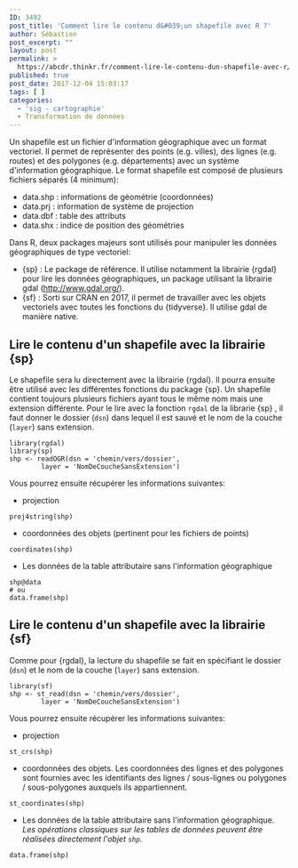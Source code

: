 ```yaml
---
ID: 3492
post_title: 'Comment lire le contenu d&#039;un shapefile avec R ?'
author: Sébastien
post_excerpt: ""
layout: post
permalink: >
  https://abcdr.thinkr.fr/comment-lire-le-contenu-dun-shapefile-avec-r/
published: true
post_date: 2017-12-04 15:03:17
tags: [ ]
categories:
  - 'sig - cartographie'
  - Transformation de données
---
```

Un shapefile est un fichier d'information géographique avec un format vectoriel. Il permet de représenter des points (e.g. villes), des lignes (e.g. routes) et des polygones (e.g. départements) avec un système d'information géographique. Le format shapefile est composé de plusieurs fichiers séparés (4 minimum):
<ul>
 	<li>data.shp : informations de géométrie (coordonnées)</li>
 	<li>data.prj : information de système de projection</li>
 	<li>data.dbf : table des attributs</li>
 	<li>data.shx : indice de position des géométries</li>
</ul>
Dans R, deux packages majeurs sont utilisés pour manipuler les données géographiques de type vectoriel:
<ul>
 	<li>{sp} : Le package de référence. Il utilise notamment la librairie {rgdal} pour lire les données géographiques, un package utilisant la librairie gdal (<a href="http://www.gdal.org/">http://www.gdal.org/</a>).</li>
 	<li>{sf} : Sorti sur CRAN en 2017, il permet de travailler avec les objets vectoriels avec toutes les fonctions du {tidyverse}. Il utilise gdal de manière native.</li>
</ul>
<h2>Lire le contenu d'un shapefile avec la librairie {sp}</h2>
Le shapefile sera lu directement avec la librairie {rgdal}. Il pourra ensuite être utilisé avec les différentes fonctions du package {sp}.
Un shapefile contient toujours plusieurs fichiers ayant tous le même nom mais une extension différente. Pour le lire avec la fonction <code>rgdal</code> de la librarie {sp} , il faut donner le dossier (<code>dsn</code>) dans lequel il est sauvé et le nom de la couche (<code>layer</code>) sans extension.
<pre class="r"><code>library(rgdal)
library(sp)
shp &lt;- readOGR(dsn = 'chemin/vers/dossier',
        layer = 'NomDeCoucheSansExtension')
</code></pre>
Vous pourrez ensuite récupérer les informations suivantes:
<ul>
 	<li>projection</li>
</ul>
<pre class="r"><code>proj4string(shp)
</code></pre>
<ul>
 	<li>coordonnées des objets (pertinent pour les fichiers de points)</li>
</ul>
<pre class="r"><code>coordinates(shp)
</code></pre>
<ul>
 	<li>Les données de la table attributaire sans l'information géographique</li>
</ul>
<pre class="r"><code>shp@data
# ou
data.frame(shp)
</code></pre>
<h2>Lire le contenu d'un shapefile avec la librairie {sf}</h2>
Comme pour {rgdal}, la lecture du shapefile se fait en spécifiant le dossier (<code>dsn</code>) et le nom de la couche (<code>layer</code>) sans extension.
<pre class="r"><code>library(sf)
shp &lt;- st_read(dsn = 'chemin/vers/dossier',
        layer = 'NomDeCoucheSansExtension')
</code></pre>
Vous pourrez ensuite récupérer les informations suivantes:
<ul>
 	<li>projection</li>
</ul>
<pre class="r"><code>st_crs(shp)
</code></pre>
<ul>
 	<li>coordonnées des objets. Les coordonnées des lignes et des polygones sont fournies avec les identifiants des lignes / sous-lignes ou polygones / sous-polygones auxquels ils appartiennent.</li>
</ul>
<pre class="r"><code>st_coordinates(shp)
</code></pre>
<ul>
 	<li>Les données de la table attributaire sans l'information géographique. <em>Les opérations classiques sur les tables de données peuvent être réalisées directement l'objet <code>shp</code>.</em></li>
</ul>
<pre class="r"><code>data.frame(shp)
</code></pre>
